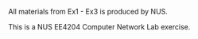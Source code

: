All materials from Ex1 - Ex3 is produced by NUS.

This is a NUS EE4204 Computer Network Lab exercise.